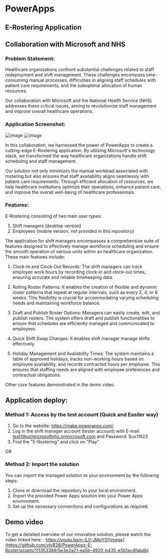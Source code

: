 # PowerApps 
## E-Rostering Application
## Collaboration with Microsoft and NHS
### Problem Statement:
Healthcare organizations confront substantial challenges related to staff redeployment and shift management. These challenges encompass time-consuming manual processes, difficulties in aligning staff schedules with patient care requirements, and the suboptimal allocation of human resources.

Our collaboration with Microsoft and the National Health Service (NHS) addresses these critical issues, aiming to revolutionize staff management and improve overall healthcare operations.

### Application Screenshot:

![image](https://github.com/yly828/PowerApps-E-Roster/assets/111353388/886f21a7-02c9-4b41-9406-81f6db225854)
![image](https://github.com/yly828/PowerApps-E-Roster/assets/111353388/412e0d7c-5ebe-42cb-a3e0-cb02a344deba)


In this collaboration, we harnessed the power of PowerApps to create a cutting-edge E-Rostering application. By utilizing Microsoft's technology stack, we transformed the way healthcare organizations handle shift scheduling and staff management.

Our solution not only minimizes the manual workload associated with rostering but also ensures that staff availability aligns seamlessly with patient care requirements. Through efficient allocation of resources, we help healthcare institutions optimize their operations, enhance patient care, and improve the overall well-being of healthcare professionals.

### Features:
E-Rostering consisting of two main user types:
1. Shift managers (desktop version)
2. Employees (mobile version, not provided in this repository)

The application for shift managers encompasses a comprehensive suite of features designed to effectively manage workforce scheduling and ensure the smooth operation of various units  within an healthcare organization. These main features include:

1. Clock-In and Clock-Out Records: The shift managers can track employee work hours by recording clock-in and clock-out times, ensuring accurate and reliable timekeeping data.

2. Rolling Roster Patterns: It enables the creation of flexible and dynamic roster patterns that repeat at regular intervals, such as every 2, 4, or 6 weeks. This flexibility is crucial for accommodating varying scheduling needs and maintaining workforce balance.

3. Draft and Publish Roster Options: Managers can easily create, edit, and publish rosters. The system offers draft and publish functionalities to ensure that schedules are efficiently managed and communicated to employees.

4. Quick Shift Swap Changes: It enables shift manager manage shifts effectively.

5. Holiday Management and Availability Times: The system maintains a table of approved holidays, tracks non-working hours based on employee availability, and records contracted hours per employee. This ensures that staffing needs are aligned with employee preferences and contractual obligations.

Other core features demonstrated in the demo video.



## Application deploy:
### Method 1: Access by the test account (Quick and Easiler way)
1.	Go to the website: https://make.powerapps.com/
2.	Log in the shift manager account (tester account) with E-mail: test1@uclmicrosoftnhs.onmicrosoft.com and Password: Sux11923
3.	Find the "E-Rostering" and click on "Play"

OR

### Method 2: Import the solution 
You can import the managed solution to your environment by the following steps:
1. Clone or download the repository to your local environment.
2. Import the provided Power Apps solution into your Power Apps environment.
3. Set up the necessary connections and configurations as required.

## Demo video

To get a detailed overview of our innovative solution, please watch the video linked here: :  https://youtu.be/n-lLV-JMqY0![image](https://github.com/yly828/PowerApps-E-Roster/assets/111353388/5e3e2a21-ea5b-4920-b435-e5b1ac4fabdb)

   




